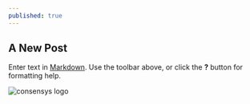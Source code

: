 ```yaml
---
published: true
---
```



## A New Post

Enter text in [Markdown](http://daringfireball.net/projects/markdown/). Use the toolbar above, or click the **?** button for formatting help.

![consensys logo]({{site.baseurl}}/http://www.google.com/imgres?imgurl=http://www.consensyssolutions.com/Consensys_logo.jpg&imgrefurl=http://www.consensyssolutions.com/&h=201&w=481&tbnid=V65vVyYyIf8-NM:&zoom=1&docid=KRcQMZjWm-E7EM&ei=ujCdVcrhO4iiNsGSq-gJ&tbm=isch&ved=0CCUQMygJMAk)
